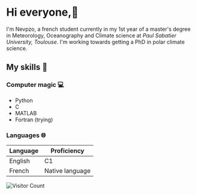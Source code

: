 # Hi everyone,👋

I'm Nevpzo, a french student currently in my 1st year of a master's degree in Meteorology, Oceanography and Climate science at _Paul Sabatier University, Toulouse_. I'm working towards getting a PhD in polar climate science.

## My skills 📜

### Computer magic 💻

- Python
- C
- MATLAB
- Fortran (trying)

### Languages 🌐

| Language      | Proficiency         |
| ------------- | ------------------- |
| English       | C1                  |
| French        | Native language     |

![Visitor Count](https://profile-counter.glitch.me/Nevpzo/count.svg)
